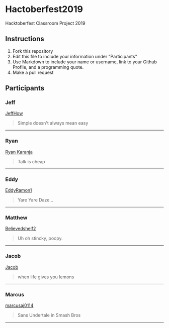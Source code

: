 # Hactoberfest2019
Hacktoberfest Classroom Project 2019

## Instructions
1. Fork this repository
2. Edit this file to include your information under "Participants"
3. Use Markdown to include your name or username, link to your Github Profile, and a programming quote.
4. Make a pull request

## Participants

### Jeff 
[JeffHow](https://github.com/jeffhow/)
> Simple doesn't always mean easy
---

### Ryan
[Ryan Karanja](https://github.com/Ryan-Karanja)
> Talk is cheap
---

### Eddy
[EddyRamon1](https://github.com/EddyRamon1/)
> Yare Yare Daze...
---

### Matthew
[Believedshelf2](https://github.com/believedshelf2/)
> Uh oh stincky, poopy.
---

### Jacob
[Jacob](https://github.com/jake112311/)
> when life gives you lemons
---

### Marcus
[marcusaj0114](https://github.com/marcusaj0114/)
> Sans Undertale in Smash Bros
---
